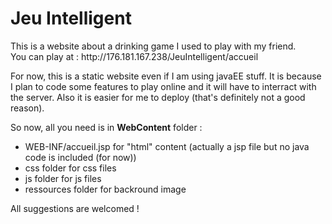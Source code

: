 <h1>Jeu Intelligent</h1>
<p>
  This is a website about a drinking game I used to play with my friend.
  <br>
  You can play at : http://176.181.167.238/JeuIntelligent/accueil 
</p>

<p>
  For now, this is a static website even if I am using javaEE stuff.
  It is because I plan to code some features to play online and it will have to interract with the server.
  Also it is easier for me to deploy (that's definitely not a good reason).
  
  So now, all you need is in <b>WebContent</b> folder : 
  <ul>
    <li>WEB-INF/accueil.jsp for "html" content (actually a jsp file but no java code is included (for now)) </li>
    <li>css folder for css files</li>
    <li>js folder for js files </li>
    <li>ressources folder for backround image</li>
  </ul>
</p>

<p>
All suggestions are welcomed ! 
</p>
